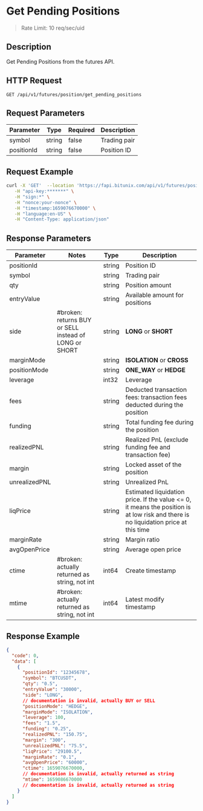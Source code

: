 # Get Pending Positions

> Rate Limit: 10 req/sec/uid

## Description

Get Pending Positions from the futures API.

## HTTP Request

```
GET /api/v1/futures/position/get_pending_positions
```

## Request Parameters

| Parameter  | Type   | Required | Description  |
|------------|--------|----------|--------------|
| symbol     | string | false    | Trading pair |
| positionId | string | false    | Position ID  |

## Request Example

```bash
curl -X 'GET'  --location 'https://fapi.bitunix.com/api/v1/futures/position/get_pending_positions?symbol=BTCUSDT' \
   -H "api-key:*******" \
   -H "sign:*" \
   -H "nonce:your-nonce" \
   -H "timestamp:1659076670000" \
   -H "language:en-US" \
   -H "Content-Type: application/json"
```

## Response Parameters

| Parameter     | Notes                                                 | Type   | Description                                                                                                                         |
|---------------|-------------------------------------------------------|--------|-------------------------------------------------------------------------------------------------------------------------------------|
| positionId    |                                                       | string | Position ID                                                                                                                         |
| symbol        |                                                       | string | Trading pair                                                                                                                        |
| qty           |                                                       | string | Position amount                                                                                                                     |
| entryValue    |                                                       | string | Available amount for positions                                                                                                      |
| side          | #broken: returns BUY or SELL instead of LONG or SHORT | string | **LONG** or **SHORT**                                                                                                               |
| marginMode    |                                                       | string | **ISOLATION** or **CROSS**                                                                                                          |
| positionMode  |                                                       | string | **ONE_WAY** or **HEDGE**                                                                                                            |
| leverage      |                                                       | int32  | Leverage                                                                                                                            |
| fees          |                                                       | string | Deducted transaction fees: transaction fees deducted during the position                                                            |
| funding       |                                                       | string | Total funding fee during the position                                                                                               |
| realizedPNL   |                                                       | string | Realized PnL (exclude funding fee and transaction fee)                                                                              |
| margin        |                                                       | string | Locked asset of the position                                                                                                        |
| unrealizedPNL |                                                       | string | Unrealized PnL                                                                                                                      |
| liqPrice      |                                                       | string | Estimated liquidation price. If the value <= 0, it means the position is at low risk and there is no liquidation price at this time |
| marginRate    |                                                       | string | Margin ratio                                                                                                                        |
| avgOpenPrice  |                                                       | string | Average open price                                                                                                                  |
| ctime         | #broken: actually returned as string, not int         | int64  | Create timestamp                                                                                                                    |
| mtime         | #broken: actually returned as string, not int                                                      | int64  | Latest modify timestamp                                                                                                             |

## Response Example

```json
{
  "code": 0,
  "data": [
    {
      "positionId": "12345678",
      "symbol": "BTCUSDT",
      "qty": "0.5",
      "entryValue": "30000",
      "side": "LONG",
      // documentation is invalid, actually BUY or SELL
      "positionMode": "HEDGE",
      "marginMode": "ISOLATION",
      "leverage": 100,
      "fees": "1.5",
      "funding": "0.25",
      "realizedPNL": "150.75",
      "margin": "300",
      "unrealizedPNL": "75.5",
      "liqPrice": "29100.5",
      "marginRate": "0.1",
      "avgOpenPrice": "60000",
      "ctime": 1659076670000,
      // documentation is invalid, actually returned as string
      "mtime": 1659086670000
      // documentation is invalid, actually returned as string
    }
  ]
}
```